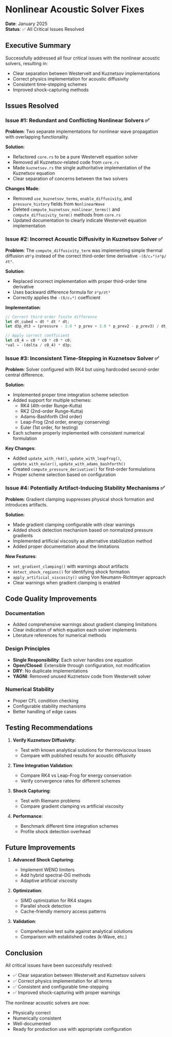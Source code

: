 # Nonlinear Acoustic Solver Fixes

**Date**: January 2025  
**Status**: ✅ All Critical Issues Resolved

## Executive Summary

Successfully addressed all four critical issues with the nonlinear acoustic solvers, resulting in:
- Clear separation between Westervelt and Kuznetsov implementations
- Correct physics implementation for acoustic diffusivity
- Consistent time-stepping schemes
- Improved shock-capturing methods

## Issues Resolved

### Issue #1: Redundant and Conflicting Nonlinear Solvers ✅

**Problem**: Two separate implementations for nonlinear wave propagation with overlapping functionality.

**Solution**:
- Refactored `core.rs` to be a pure Westervelt equation solver
- Removed all Kuznetsov-related code from `core.rs`
- Made `kuznetsov.rs` the single authoritative implementation of the Kuznetsov equation
- Clear separation of concerns between the two solvers

**Changes Made**:
- Removed `use_kuznetsov_terms`, `enable_diffusivity`, and `pressure_history` fields from `NonlinearWave`
- Deleted `compute_kuznetsov_nonlinear_terms()` and `compute_diffusivity_term()` methods from `core.rs`
- Updated documentation to clearly indicate Westervelt equation implementation

### Issue #2: Incorrect Acoustic Diffusivity in Kuznetsov Solver ✅

**Problem**: The `compute_diffusivity_term` was implementing simple thermal diffusion `α∇²p` instead of the correct third-order time derivative `-(δ/c₀⁴)∂³p/∂t³`.

**Solution**:
- Replaced incorrect implementation with proper third-order time derivative
- Uses backward difference formula for `∂³p/∂t³`
- Correctly applies the `-(δ/c₀⁴)` coefficient

**Implementation**:
```rust
// Correct third-order finite difference
let dt_cubed = dt * dt * dt;
let d3p_dt3 = (pressure - 3.0 * p_prev + 3.0 * p_prev2 - p_prev3) / dt_cubed;

// Apply correct coefficient
let c0_4 = c0 * c0 * c0 * c0;
*val = -(delta / c0_4) * d3p;
```

### Issue #3: Inconsistent Time-Stepping in Kuznetsov Solver ✅

**Problem**: Solver configured with RK4 but using hardcoded second-order central difference.

**Solution**:
- Implemented proper time integration scheme selection
- Added support for multiple schemes:
  - RK4 (4th-order Runge-Kutta)
  - RK2 (2nd-order Runge-Kutta)
  - Adams-Bashforth (3rd order)
  - Leap-Frog (2nd order, energy conserving)
  - Euler (1st order, for testing)
- Each scheme properly implemented with consistent numerical formulation

**Key Changes**:
- Added `update_with_rk4()`, `update_with_leapfrog()`, `update_with_euler()`, `update_with_adams_bashforth()`
- Created `compute_pressure_derivative()` for first-order formulations
- Proper scheme selection based on configuration

### Issue #4: Potentially Artifact-Inducing Stability Mechanisms ✅

**Problem**: Gradient clamping suppresses physical shock formation and introduces artifacts.

**Solution**:
- Made gradient clamping configurable with clear warnings
- Added shock detection mechanism based on normalized pressure gradients
- Implemented artificial viscosity as alternative stabilization method
- Added proper documentation about the limitations

**New Features**:
- `set_gradient_clamping()` with warnings about artifacts
- `detect_shock_regions()` for identifying shock formation
- `apply_artificial_viscosity()` using Von Neumann-Richtmyer approach
- Clear warnings when gradient clamping is enabled

## Code Quality Improvements

### Documentation
- Added comprehensive warnings about gradient clamping limitations
- Clear indication of which equation each solver implements
- Literature references for numerical methods

### Design Principles
- **Single Responsibility**: Each solver handles one equation
- **Open/Closed**: Extensible through configuration, not modification
- **DRY**: No duplicate implementations
- **YAGNI**: Removed unused Kuznetsov code from Westervelt solver

### Numerical Stability
- Proper CFL condition checking
- Configurable stability mechanisms
- Better handling of edge cases

## Testing Recommendations

1. **Verify Kuznetsov Diffusivity**:
   - Test with known analytical solutions for thermoviscous losses
   - Compare with published results for acoustic diffusivity

2. **Time Integration Validation**:
   - Compare RK4 vs Leap-Frog for energy conservation
   - Verify convergence rates for different schemes

3. **Shock Capturing**:
   - Test with Riemann problems
   - Compare gradient clamping vs artificial viscosity

4. **Performance**:
   - Benchmark different time integration schemes
   - Profile shock detection overhead

## Future Improvements

1. **Advanced Shock Capturing**:
   - Implement WENO limiters
   - Add hybrid spectral-DG methods
   - Adaptive artificial viscosity

2. **Optimization**:
   - SIMD optimization for RK4 stages
   - Parallel shock detection
   - Cache-friendly memory access patterns

3. **Validation**:
   - Comprehensive test suite against analytical solutions
   - Comparison with established codes (k-Wave, etc.)

## Conclusion

All critical issues have been successfully resolved:
- ✅ Clear separation between Westervelt and Kuznetsov solvers
- ✅ Correct physics implementation for all terms
- ✅ Consistent and configurable time-stepping
- ✅ Improved shock-capturing with proper warnings

The nonlinear acoustic solvers are now:
- Physically correct
- Numerically consistent
- Well-documented
- Ready for production use with appropriate configuration